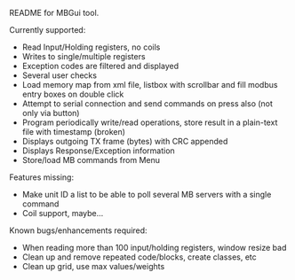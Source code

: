 README for MBGui tool.

Currently supported:

- Read Input/Holding registers, no coils
- Writes to single/multiple registers
- Exception codes are filtered and displayed
- Several user checks
- Load memory map from xml file, listbox with scrollbar and fill modbus entry boxes on double click
- Attempt to serial connection and send commands on <return> press also (not only via button)
- Program periodically write/read operations, store result in a plain-text file with timestamp (broken)
- Displays outgoing TX frame (bytes) with CRC appended
- Displays Response/Exception information
- Store/load MB commands from Menu

Features missing:

- Make unit ID a list to be able to poll several MB servers with a single command
- Coil support, maybe...

Known bugs/enhancements required:

- When reading more than 100 input/holding registers, window resize bad
- Clean up and remove repeated code/blocks, create classes, etc
- Clean up grid, use max values/weights